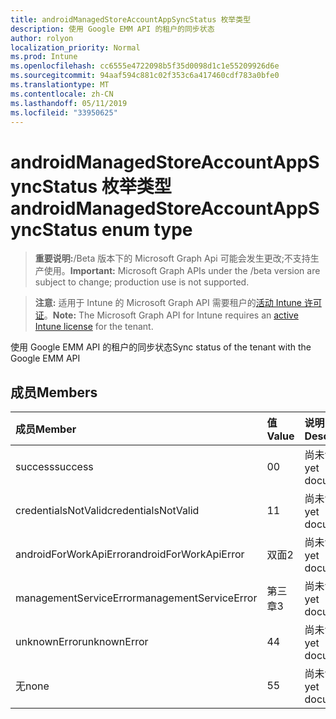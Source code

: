 ```yaml
---
title: androidManagedStoreAccountAppSyncStatus 枚举类型
description: 使用 Google EMM API 的租户的同步状态
author: rolyon
localization_priority: Normal
ms.prod: Intune
ms.openlocfilehash: cc6555e4722098b5f35d0098d1c1e55209926d6e
ms.sourcegitcommit: 94aaf594c881c02f353c6a417460cdf783a0bfe0
ms.translationtype: MT
ms.contentlocale: zh-CN
ms.lasthandoff: 05/11/2019
ms.locfileid: "33950625"
---
```

# <a name="androidmanagedstoreaccountappsyncstatus-enum-type"></a><span data-ttu-id="8c433-103">androidManagedStoreAccountAppSyncStatus 枚举类型</span><span class="sxs-lookup"><span data-stu-id="8c433-103">androidManagedStoreAccountAppSyncStatus enum type</span></span>

> <span data-ttu-id="8c433-104">**重要说明:**/Beta 版本下的 Microsoft Graph Api 可能会发生更改;不支持生产使用。</span><span class="sxs-lookup"><span data-stu-id="8c433-104">**Important:** Microsoft Graph APIs under the /beta version are subject to change; production use is not supported.</span></span>

> <span data-ttu-id="8c433-105">**注意:** 适用于 Intune 的 Microsoft Graph API 需要租户的[活动 Intune 许可证](https://go.microsoft.com/fwlink/?linkid=839381)。</span><span class="sxs-lookup"><span data-stu-id="8c433-105">**Note:** The Microsoft Graph API for Intune requires an [active Intune license](https://go.microsoft.com/fwlink/?linkid=839381) for the tenant.</span></span>

<span data-ttu-id="8c433-106">使用 Google EMM API 的租户的同步状态</span><span class="sxs-lookup"><span data-stu-id="8c433-106">Sync status of the tenant with the Google EMM API</span></span>

## <a name="members"></a><span data-ttu-id="8c433-107">成员</span><span class="sxs-lookup"><span data-stu-id="8c433-107">Members</span></span>
|<span data-ttu-id="8c433-108">成员</span><span class="sxs-lookup"><span data-stu-id="8c433-108">Member</span></span>|<span data-ttu-id="8c433-109">值</span><span class="sxs-lookup"><span data-stu-id="8c433-109">Value</span></span>|<span data-ttu-id="8c433-110">说明</span><span class="sxs-lookup"><span data-stu-id="8c433-110">Description</span></span>|
|:---|:---|:---|
|<span data-ttu-id="8c433-111">success</span><span class="sxs-lookup"><span data-stu-id="8c433-111">success</span></span>|<span data-ttu-id="8c433-112">0</span><span class="sxs-lookup"><span data-stu-id="8c433-112">0</span></span>|<span data-ttu-id="8c433-113">尚未记录</span><span class="sxs-lookup"><span data-stu-id="8c433-113">Not yet documented</span></span>|
|<span data-ttu-id="8c433-114">credentialsNotValid</span><span class="sxs-lookup"><span data-stu-id="8c433-114">credentialsNotValid</span></span>|<span data-ttu-id="8c433-115">1</span><span class="sxs-lookup"><span data-stu-id="8c433-115">1</span></span>|<span data-ttu-id="8c433-116">尚未记录</span><span class="sxs-lookup"><span data-stu-id="8c433-116">Not yet documented</span></span>|
|<span data-ttu-id="8c433-117">androidForWorkApiError</span><span class="sxs-lookup"><span data-stu-id="8c433-117">androidForWorkApiError</span></span>|<span data-ttu-id="8c433-118">双面</span><span class="sxs-lookup"><span data-stu-id="8c433-118">2</span></span>|<span data-ttu-id="8c433-119">尚未记录</span><span class="sxs-lookup"><span data-stu-id="8c433-119">Not yet documented</span></span>|
|<span data-ttu-id="8c433-120">managementServiceError</span><span class="sxs-lookup"><span data-stu-id="8c433-120">managementServiceError</span></span>|<span data-ttu-id="8c433-121">第三章</span><span class="sxs-lookup"><span data-stu-id="8c433-121">3</span></span>|<span data-ttu-id="8c433-122">尚未记录</span><span class="sxs-lookup"><span data-stu-id="8c433-122">Not yet documented</span></span>|
|<span data-ttu-id="8c433-123">unknownError</span><span class="sxs-lookup"><span data-stu-id="8c433-123">unknownError</span></span>|<span data-ttu-id="8c433-124">4</span><span class="sxs-lookup"><span data-stu-id="8c433-124">4</span></span>|<span data-ttu-id="8c433-125">尚未记录</span><span class="sxs-lookup"><span data-stu-id="8c433-125">Not yet documented</span></span>|
|<span data-ttu-id="8c433-126">无</span><span class="sxs-lookup"><span data-stu-id="8c433-126">none</span></span>|<span data-ttu-id="8c433-127">5</span><span class="sxs-lookup"><span data-stu-id="8c433-127">5</span></span>|<span data-ttu-id="8c433-128">尚未记录</span><span class="sxs-lookup"><span data-stu-id="8c433-128">Not yet documented</span></span>|




